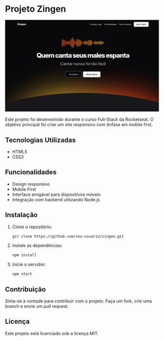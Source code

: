 # Projeto Zingen

![Capa do Projeto](assets/images/capa-readme.jpeg)

Este projeto foi desenvolvido durante o curso Full-Stack da Rocketseat. O objetivo principal foi criar um site responsivo com ênfase em mobile first.

## Tecnologias Utilizadas

- HTML5
- CSS3

## Funcionalidades

- Design responsivo
- Mobile First
- Interface amigável para dispositivos móveis
- Integração com backend utilizando Node.js

## Instalação

1. Clone o repositório:
   ```bash
   git clone https://github.com/seu-usuario/zingen.git
   ```
2. Instale as dependências:
   ```bash
   npm install
   ```
3. Inicie o servidor:
   ```bash
   npm start
   ```

## Contribuição

Sinta-se à vontade para contribuir com o projeto. Faça um fork, crie uma branch e envie um pull request.

## Licença

Este projeto está licenciado sob a licença MIT.

